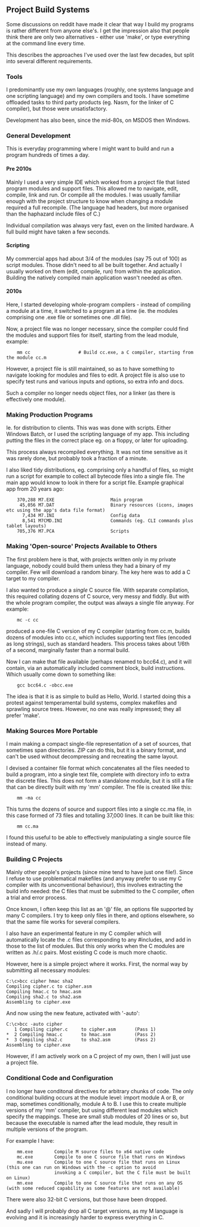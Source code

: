 ## Project Build Systems

Some discussions on reddit have made it clear that way I build my programs is rather different from anyone else's. I get the impression also that people think there are only two alternatives - either use 'make', or type everything at the command line every time.

This describes the approaches I've used over the last few decades, but split into several different requirements.

### Tools

I predominantly use my own languages (roughly, one systems language and one scripting language) and my own compilers and tools. I have sometime offloaded tasks to third party products (eg. Nasm, for the linker of C compiler), but those were unsatisfactory.

Development has also been, since the mid-80s, on MSDOS then Windows.

### General Development


This is everyday programming where I might want to build and run a program hundreds of times a day.

#### Pre 2010s

Mainly I used a very simple IDE which worked from a project file that listed program modules and support files. This allowed me to navigate, edit, compile, link and run. Or compile all the modules. I was usually familiar enough with the project structure to know when changing a module required a full recompile. (The language had headers, but more organised than the haphazard include files of C.)

Individual compilation was always very fast, even on the limited hardware. A full build might have taken a few seconds.

#### Scripting

My commercial apps had about 3/4 of the modules (say 75 out of 100) as script modules. Those didn't need to all be built together. And actually I usually worked on them (edit, compile, run) from within the application. Building the natively compiled main application wasn't needed as often.


#### 2010s

Here, I started developing whole-program compilers - instead of compiling a module at a time, it switched to a program at a time (ie. the modules comprising one .exe file or sometimes one .dll file).

Now, a project file was no longer necessary, since the compiler could find the modules and support files for itself, starting from the lead module, example:
````
    mm cc                  # Build cc.exe, a C compiler, starting from the module cc.m
````
However, a project file is still maintained, so as to have something to navigate looking for modules and files to edit. A project file is also use to specify test runs and various inputs and options, so extra info and docs.

Such a compiler no longer needs object files, nor a linker (as there is effectively one module).

### Making Production Programs

Ie. for distribution to clients. This was was done with scripts. Either Windows Batch, or I used the scripting language of my app. This including putting the files in the correct place eg. on a floppy, or later for uploading.

This process always recompiled everything. It was not time sensitive as it was rarely done, but probably took a fraction of a minute.

I also liked tidy distributions, eg. comprising only a handful of files, so might run a script for example to collect all bytecode files into a single file. The main app would know to look in there for a script file. Example graphical app from 20 years ago:
````
    370,288 M7.EXE                     Main program
     45,056 M7.DAT                     Binary resources (icons, images etc using the app's data file format)
      7,434 M7.INI                     Config data
      8,541 M7CMD.INI                  Commands (eg. CLI commands plus tablet layouts)
    705,376 M7.PCA                     Scripts
````

### Making 'Open-source' Projects Available to Others

The first problem here is that, with projects written only in my private language, nobody could build them unless they had a binary of my compiler. Few will download a random binary. The key here was to add a C target to my compiler.

I also wanted to produce a *single* C source file. With separate compilation, this required collating dozens of C source, very messy and fiddly. But with the whole program compiler, the output was always a single file anyway. For example:
````
    mc -c cc
````
produced a one-file C version of my C compiler (starting from cc.m, builds dozens of modules into cc.c, which includes supporting text files (encoded as long strings), such as standard headers. This process takes about 1/6th of a second, marginally faster than a normal build.

Now I can make that file available (perhaps renamed to bcc64.c), and it will contain, via an automatically included comment block, build instructions. Which usually come down to something like:
````
    gcc bcc64.c -obcc.exe
````
The idea is that it is as simple to build as Hello, World. I started doing this a protest against temperamental build systems, complex makefiles and sprawling  source trees. However, no one was really impressed; they all prefer 'make'.


### Making Sources More Portable

I main making a compact single-file representation of a set of sources, that sometimes span directories. ZIP can do this, but it is a binary format, and can't be used without decompressing and recreating the same layout.

I devised a container file format which concatenates all the files needed to build a program, into a single text file, complete with directory info to extra the discrete files. This does not form a standalone module, but it is still a file that can be directly built with my 'mm' compiler. The file is created like this:
````
    mm -ma cc
````
This turns the dozens of source and support files into a single cc.ma file, in this case formed of 73 files and totalling 37,000 lines. It can be built like this:
````
    mm cc.ma
````
I found this useful to be able to effectively manipulating a single source file instead of many.


### Building C Projects

Mainly other people's projects (since mine tend to have just one file!). Since I refuse to use problematical makefiles (and anyway prefer to use my C compiler with its unconventional behaviour), this involves extracting the build info needed: the C files that must be submitted to the C compiler, often a trial and error process.

Once known, I often keep this list as an '@' file, an options file supported by many C compilers. I try to keep only files in there, and options elsewhere, so that the same file works for several compilers.

I also have an experimental feature in my C compiler which will automatically locate the .c files corresponding to any #includes, and add in those to the list of modules. But this only works when the C modules are written as .h/.c pairs. Most existing C code is much more chaotic.

However, here is a simple project where it works. First, the normal way by submitting all necessary modules:
````
C:\c>bcc cipher hmac sha2
Compiling cipher.c to cipher.asm
Compiling hmac.c to hmac.asm
Compiling sha2.c to sha2.asm
Assembling to cipher.exe
````
And now using the new feature, activated with '-auto':
````
C:\c>bcc -auto cipher
   1 Compiling cipher.c     to cipher.asm       (Pass 1)
*  2 Compiling hmac.c       to hmac.asm         (Pass 2)
*  3 Compiling sha2.c       to sha2.asm         (Pass 2)
Assembling to cipher.exe
````
However, if I am actively work on a C project of my own, then I will just use a project file.


### Conditional Code and Configuration

I no longer have conditonal directives for arbitrary chunks of code. The only conditional building occurs at the module level: import module A or B, or map, sometimes conditionally, module A to B. I use this to create multiple versions of my 'mm' compiler, but using different lead modules which specify the mappings. These are small stub modules of 20 lines or so, but because the executable is named after the lead module, they result in multiple versions of the program.

For example I have:
````
    mm.exe        Compile M source files to x64 native code
    mc.exe        Compile to one C source file that runs on Windows
    mu.exe        Compile to one C source file that runs on Linux (this one can run on Windows with the -c option to avoid
                  invoking a C compiler, but the C file must be built on Linux)
    mn.exe        Compile to one C source file that runs on any OS (with some reduced capability as some features are not available)
````
There were also 32-bit C versions, but those have been dropped.

And sadly I will probably drop all C target versions, as my M language is evolving and it is increasingly harder to express everything in C.


